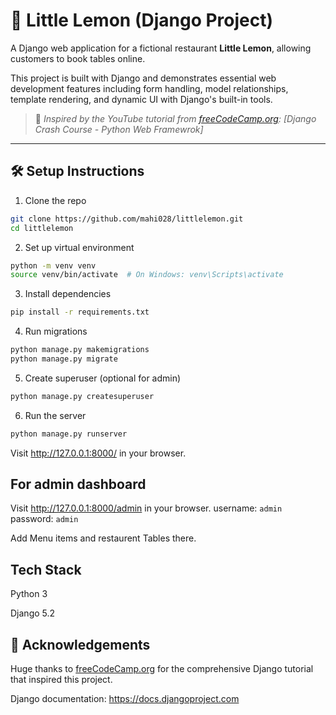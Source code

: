 # 🍋 Little Lemon (Django Project)

A Django web application for a fictional restaurant **Little Lemon**, allowing customers to book tables online.

This project is built with Django and demonstrates essential web development features including form handling, model relationships, template rendering, and dynamic UI with Django's built-in tools.

> 🎥 *Inspired by the YouTube tutorial from [freeCodeCamp.org](https://www.youtube.com/watch?v=0roB7wZMLqI): [Django Crash Course - Python Web Framewrok]*

---

## 🛠️ Setup Instructions
1. Clone the repo
```bash
git clone https://github.com/mahi028/littlelemon.git
cd littlelemon
```

2. Set up virtual environment
```bash
python -m venv venv
source venv/bin/activate  # On Windows: venv\Scripts\activate
```

3. Install dependencies
```bash
pip install -r requirements.txt
```
4. Run migrations
```bash
python manage.py makemigrations
python manage.py migrate
```

5. Create superuser (optional for admin)
```bash
python manage.py createsuperuser
```

6. Run the server
```bash
python manage.py runserver
```

Visit http://127.0.0.1:8000/ in your browser.

## For admin dashboard

Visit http://127.0.0.1:8000/admin in your browser.
username: `admin`
password: `admin`

Add Menu items and restaurent Tables there.

## Tech Stack

Python 3

Django 5.2

## 🙏 Acknowledgements
Huge thanks to [freeCodeCamp.org](https://www.youtube.com/@freecodecamp) for the comprehensive Django tutorial that inspired this project.

Django documentation: https://docs.djangoproject.com